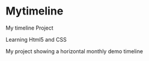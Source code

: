 # Mytimeline
My timeline Project



Learning Html5 and CSS 



My project showing a horizontal monthly demo timeline 
